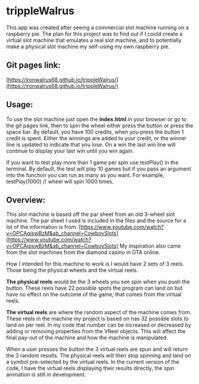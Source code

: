 # trippleWalrus

This app was created after seeing a commercial slot machine running on a raspberry pie. The plan for this project was to find out if I could create a virtual slot machine that emulates a real slot machine, and to potentially make a physical slot machine my self-using my own raspberry pie.

## Git pages link:
[https://ironwalrus68.github.io/trippleWalrus/](https://ironwalrus68.github.io/trippleWalrus/)

## Usage:
To use the slot machine just open the **index.html** in your browser or go to the git pages link, then to spin the wheel either press the button or press the space bar. By default, you have 100 credits, when you press the button 1 credit is spent. Either the winnings are added to your credit, or the winner line is updated to indicate that you lose. On a win the last win line will continue to display your last win until you win again.

If you want to test play more than 1 game per spin use testPlay() in the terminal. By default, the test will play 10 games but if you pass an argument into the function you can run as many as you want. For example, testPlay(1000) // wheel will spin 1000 times.

## Overview:

This slot machine is based off the par sheet from an old 3-wheel slot machine. The par sheet I used is included in the files and the source for a lot of the information is from:
[https://www.youtube.com/watch?v=OPCAqjswBzM&ab_channel=CowboySlots](https://www.youtube.com/watch?v=OPCAqjswBzM&ab_channel=CowboySlots)
My inspiration also came from the slot machines from the diamond casino in GTA online.

How I intended for this machine to work is I would have 2 sets of 3 reels. Those being the physical wheels and the virtual reels.

**The physical reels** would be the 3 wheels you see spin when you push the button. These reels have 22 possible spots the program can land on but have no effect on the outcome of the game; that comes from the virtual reels.

**The virtual reels** are where the random aspect of the machine comes from. These reels in the machine my project is based on has 32 possible slots to land on per reel. In my code that number can be increased or decreased by adding or removing properties from the VReel objects. This will affect the final pay-out of the machine and how the machine is manipulated.

When a user presses the button the 3 virtual reels are spun and will return the 3 random results. The physical reels will then stop spinning and land on a symbol pre-selected by the virtual reels. In the current version of the code, I have the virtual reels displaying their results directly, the spin animation is still in development.
